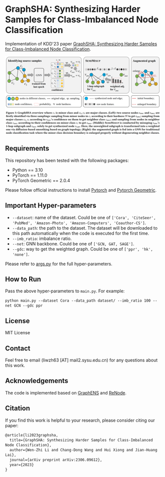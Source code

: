 # GraphSHA: Synthesizing Harder Samples for Class-Imbalanced Node Classification

Implementation of KDD'23 paper [GraphSHA: Synthesizing Harder Samples for Class-Imbalanced Node Classification](https://arxiv.org/abs/2306.09612).

![image-20220520144825959](GraphSHA_thumbnail.png)

## Requirements

This repository has been tested with the following packages:

- Python == 3.10
- PyTorch == 1.11.0
- PyTorch Geometric == 2.0.4

Please follow official instructions to install [Pytorch](https://pytorch.org/get-started/previous-versions/) and [Pytorch Geometric](https://pytorch-geometric.readthedocs.io/en/latest/notes/installation.html).

## Important Hyper-parameters

- `--dataset`: name of the dataset. Could be one of `['Cora', 'CiteSeer', 'PubMed', 'Amazon-Photo', 'Amazon-Computers', 'Coauthor-CS']`. 
- `--data_path`: the path to the dataset. The dataset will be downloaded to this path automatically when the code is executed for the first time.
- `--imb_ratio`: imbalance ratio.
- `--net`: GNN backbone. Could be one of `['GCN, GAT, SAGE']`.
- `--gdc`: way to get the weighted graph. Could be one of `['ppr', 'hk', 'none']`.

Please refer to [args.py](args.py) for the full hyper-parameters.

## How to Run

Pass the above hyper-parameters to `main.py`. For example:

```
python main.py --dataset Cora --data_path dataset/ --imb_ratio 100 --net GCN --gdc ppr
```

## License
MIT License

## Contact 
Feel free to email (liwzh63 [AT] mail2.sysu.edu.cn) for any questions about this work.

## Acknowledgements

The code is implemented based on [GraphENS](https://github.com/JoonHyung-Park/GraphENS) and [ReNode](https://github.com/victorchen96/ReNode).

## Citation

If you find this work is helpful to your research, please consider citing our paper:

```
@article{li2023graphsha,
  title={GraphSHA: Synthesizing Harder Samples for Class-Imbalanced Node Classification},
  author={Wen-Zhi Li and Chang-Dong Wang and Hui Xiong and Jian-Huang Lai},
  journal={arXiv preprint arXiv:2306.09612},
  year={2023}
}
```


